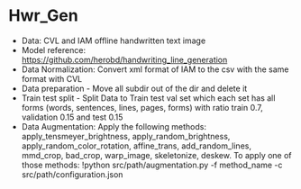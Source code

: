 # Hwr_Gen
* Data: CVL and IAM offline handwritten text image
* Model reference: https://github.com/herobd/handwriting_line_generation
* Data Normalization: Convert xml format of IAM to the csv with the same format with CVL
* Data preparation - Move all subdir out of the dir and delete it
* Train test split - Split Data to Train test val set which each set has all forms (words, sentences, lines, pages, forms) with ratio train 0.7, validation 0.15 and test 0.15 
* Data Augmentation: Apply the following methods: apply_tensmeyer_brightness, apply_random_brightness, apply_random_color_rotation, affine_trans, add_random_lines, mmd_crop, bad_crop, warp_image, skeletonize, deskew. To apply one of those methods: !python src/path/augmentation.py -f method_name -c src/path/configuration.json
